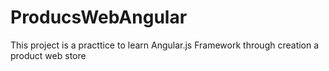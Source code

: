 # ProducsWebAngular
This project is a practtice to learn Angular.js Framework through creation a product web store
